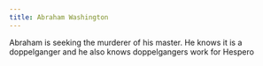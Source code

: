 ```yaml
---
title: Abraham Washington
---
```


Abraham is seeking the murderer of his master. He knows it is a doppelganger and he also knows doppelgangers work for Hespero